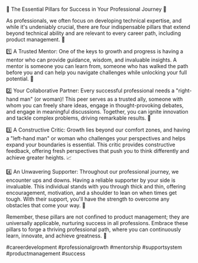🌟 The Essential Pillars for Success in Your Professional Journey 🌟



As professionals, we often focus on developing technical expertise, and while it's undeniably crucial, there are four indispensable pillars that extend beyond technical ability and are relevant to every career path, including product management. 🚀



1️⃣ A Trusted Mentor: One of the keys to growth and progress is having a mentor who can provide guidance, wisdom, and invaluable insights. A mentor is someone you can learn from, someone who has walked the path before you and can help you navigate challenges while unlocking your full potential. 🔑



2️⃣ Your Collaborative Partner: Every successful professional needs a "right-hand man" (or woman)! This peer serves as a trusted ally, someone with whom you can freely share ideas, engage in thought-provoking debates, and engage in meaningful discussions. Together, you can ignite innovation and tackle complex problems, driving remarkable results. 🙌



3️⃣ A Constructive Critic: Growth lies beyond our comfort zones, and having a "left-hand man" or woman who challenges your perspectives and helps expand your boundaries is essential. This critic provides constructive feedback, offering fresh perspectives that push you to think differently and achieve greater heights. 📈



4️⃣ An Unwavering Supporter: Throughout our professional journey, we encounter ups and downs. Having a reliable supporter by your side is invaluable. This individual stands with you through thick and thin, offering encouragement, motivation, and a shoulder to lean on when times get tough. With their support, you'll have the strength to overcome any obstacles that come your way. 💪



Remember, these pillars are not confined to product management; they are universally applicable, nurturing success in all professions. Embrace these pillars to forge a thriving professional path, where you can continuously learn, innovate, and achieve greatness. 🌟



#careerdevelopment  #professionalgrowth  #mentorship #supportsystem #productmanagement #success 
